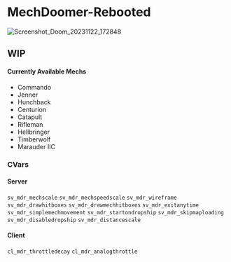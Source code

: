 # MechDoomer-Rebooted
![Screenshot_Doom_20231122_172848](https://github.com/Lewisk3/MechDoomer-Rebooted/assets/19745830/a3d57a11-93b6-4635-b985-ab88c975b677)

## **WIP**
#### Currently Available Mechs
* Commando
* Jenner
* Hunchback
* Centurion
* Catapult
* Rifleman
* Hellbringer
* Timberwolf
* Marauder IIC

### CVars
#### Server
`sv_mdr_mechscale`
`sv_mdr_mechspeedscale` 
`sv_mdr_wireframe`
`sv_mdr_drawhitboxes`
`sv_mdr_drawmechhitboxes`
`sv_mdr_exitanytime`
`sv_mdr_simplemechmovement`
`sv_mdr_startondropship`
`sv_mdr_skipmaploading`
`sv_mdr_disabledropship` 
`sv_mdr_distancescale`

#### Client
`cl_mdr_throttledecay`
`cl_mdr_analogthrottle`
